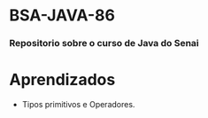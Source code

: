 # BSA-JAVA-86

### Repositorio sobre o curso de Java do Senai

# Aprendizados

- Tipos primitivos e Operadores.
